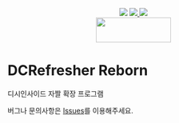 <p align="center">
    <img src="https://img.shields.io/github/v/release/green1052/DCSelfImage">
    <a href="https://chrome.google.com/webstore/detail/dc-self-image/ieimgpohehnbbebphhancbnkkheoikmf" target="_blank">
        <img src="https://img.shields.io/chrome-web-store/rating/ieimgpohehnbbebphhancbnkkheoikmf?logo=chromewebstore">
    </a>
    <a href="https://addons.mozilla.org/ko/firefox/addon/dcselfimage" target="_blank">
        <img src="https://img.shields.io/amo/rating/dcselfimage?logo=firefox">
    </a>
    <br>
    <a href="https://www.buymeacoffee.com/green1052" target="_blank">
        <img src="https://cdn.buymeacoffee.com/buttons/v2/default-yellow.png" style="height: 50px; width: 150px">
    </a>
</p>

# DCRefresher Reborn

디시인사이드 자짤 확장 프로그램

버그나 문의사항은 [Issues](https://github.com/green1052/DCSelfImage/issues)를 이용해주세요.
